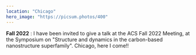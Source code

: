 ```yaml
---
location: "Chicago"
hero_image: "https://picsum.photos/400"
---
```


**Fall 2022** : I have been invited to give a talk at the ACS Fall 2022 Meeting, at the Symposium on "Structure and dynamics in the carbon-based nanostructure superfamily". Chicago, here I come!!